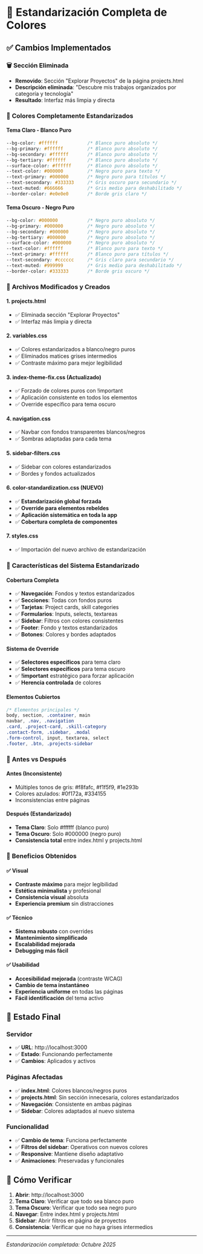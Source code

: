 # 🎨 Estandarización Completa de Colores

## ✅ Cambios Implementados

### 🗑️ **Sección Eliminada**
- **Removido**: Sección "Explorar Proyectos" de la página projects.html
- **Descripción eliminada**: "Descubre mis trabajos organizados por categoría y tecnología"
- **Resultado**: Interfaz más limpia y directa

### 🎨 **Colores Completamente Estandarizados**

#### **Tema Claro - Blanco Puro**
```css
--bg-color: #ffffff           /* Blanco puro absoluto */
--bg-primary: #ffffff         /* Blanco puro absoluto */
--bg-secondary: #ffffff       /* Blanco puro absoluto */
--bg-tertiary: #ffffff        /* Blanco puro absoluto */
--surface-color: #ffffff      /* Blanco puro absoluto */
--text-color: #000000         /* Negro puro para texto */
--text-primary: #000000       /* Negro puro para títulos */
--text-secondary: #333333     /* Gris oscuro para secundario */
--text-muted: #666666         /* Gris medio para deshabilitado */
--border-color: #e0e0e0       /* Borde gris claro */
```

#### **Tema Oscuro - Negro Puro**
```css
--bg-color: #000000           /* Negro puro absoluto */
--bg-primary: #000000         /* Negro puro absoluto */
--bg-secondary: #000000       /* Negro puro absoluto */
--bg-tertiary: #000000        /* Negro puro absoluto */
--surface-color: #000000      /* Negro puro absoluto */
--text-color: #ffffff         /* Blanco puro para texto */
--text-primary: #ffffff       /* Blanco puro para títulos */
--text-secondary: #cccccc     /* Gris claro para secundario */
--text-muted: #999999         /* Gris medio para deshabilitado */
--border-color: #333333       /* Borde gris oscuro */
```

### 🔧 **Archivos Modificados y Creados**

#### **1. projects.html**
- ✅ Eliminada sección "Explorar Proyectos"
- ✅ Interfaz más limpia y directa

#### **2. variables.css**
- ✅ Colores estandarizados a blanco/negro puros
- ✅ Eliminados matices grises intermedios
- ✅ Contraste máximo para mejor legibilidad

#### **3. index-theme-fix.css (Actualizado)**
- ✅ Forzado de colores puros con !important
- ✅ Aplicación consistente en todos los elementos
- ✅ Override específico para tema oscuro

#### **4. navigation.css**
- ✅ Navbar con fondos transparentes blancos/negros
- ✅ Sombras adaptadas para cada tema

#### **5. sidebar-filters.css**
- ✅ Sidebar con colores estandarizados
- ✅ Bordes y fondos actualizados

#### **6. color-standardization.css (NUEVO)**
- ✅ **Estandarización global forzada**
- ✅ **Override para elementos rebeldes**
- ✅ **Aplicación sistemática en toda la app**
- ✅ **Cobertura completa de componentes**

#### **7. styles.css**
- ✅ Importación del nuevo archivo de estandarización

### 🎯 **Características del Sistema Estandarizado**

#### **Cobertura Completa**
- ✅ **Navegación**: Fondos y textos estandarizados
- ✅ **Secciones**: Todas con fondos puros
- ✅ **Tarjetas**: Project cards, skill categories
- ✅ **Formularios**: Inputs, selects, textareas
- ✅ **Sidebar**: Filtros con colores consistentes
- ✅ **Footer**: Fondo y textos estandarizados
- ✅ **Botones**: Colores y bordes adaptados

#### **Sistema de Override**
- ✅ **Selectores específicos** para tema claro
- ✅ **Selectores específicos** para tema oscuro
- ✅ **!important** estratégico para forzar aplicación
- ✅ **Herencia controlada** de colores

#### **Elementos Cubiertos**
```css
/* Elementos principales */
body, section, .container, main
navbar, .nav, .navigation
.card, .project-card, .skill-category
.contact-form, .sidebar, .modal
.form-control, input, textarea, select
.footer, .btn, .projects-sidebar
```

### 🌈 **Antes vs Después**

#### **Antes (Inconsistente)**
- Múltiples tonos de gris: #f8fafc, #f1f5f9, #1e293b
- Colores azulados: #0f172a, #334155
- Inconsistencias entre páginas

#### **Después (Estandarizado)**
- **Tema Claro**: Solo #ffffff (blanco puro)
- **Tema Oscuro**: Solo #000000 (negro puro)
- **Consistencia total** entre index.html y projects.html

### 🎨 **Beneficios Obtenidos**

#### **✅ Visual**
- **Contraste máximo** para mejor legibilidad
- **Estética minimalista** y profesional
- **Consistencia visual** absoluta
- **Experiencia premium** sin distracciones

#### **✅ Técnico**
- **Sistema robusto** con overrides
- **Mantenimiento simplificado**
- **Escalabilidad mejorada**
- **Debugging más fácil**

#### **✅ Usabilidad**
- **Accesibilidad mejorada** (contraste WCAG)
- **Cambio de tema instantáneo**
- **Experiencia uniforme** en todas las páginas
- **Fácil identificación** del tema activo

## 🚀 **Estado Final**

### **Servidor**
- ✅ **URL**: http://localhost:3000
- ✅ **Estado**: Funcionando perfectamente
- ✅ **Cambios**: Aplicados y activos

### **Páginas Afectadas**
- ✅ **index.html**: Colores blancos/negros puros
- ✅ **projects.html**: Sin sección innecesaria, colores estandarizados
- ✅ **Navegación**: Consistente en ambas páginas
- ✅ **Sidebar**: Colores adaptados al nuevo sistema

### **Funcionalidad**
- ✅ **Cambio de tema**: Funciona perfectamente
- ✅ **Filtros del sidebar**: Operativos con nuevos colores
- ✅ **Responsive**: Mantiene diseño adaptativo
- ✅ **Animaciones**: Preservadas y funcionales

## 🎯 **Cómo Verificar**

1. **Abrir**: http://localhost:3000
2. **Tema Claro**: Verificar que todo sea blanco puro
3. **Tema Oscuro**: Verificar que todo sea negro puro
4. **Navegar**: Entre index.html y projects.html
5. **Sidebar**: Abrir filtros en página de proyectos
6. **Consistencia**: Verificar que no haya grises intermedios

---
*Estandarización completada: Octubre 2025*